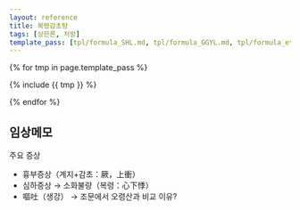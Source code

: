 ```yaml
---
layout: reference
title: 복령감초탕
tags: [상한론, 처방]
template_pass: [tpl/formula_SHL.md, tpl/formula_GGYL.md, tpl/formula_etc.md]
---
```



{% for tmp in page.template_pass %}

{% include {{ tmp }} %}

{% endfor %}

## 임상메모

주요 증상
* 흉부증상（계지+감초：厥，上衝）
* 심하증상 → 소화불량（복령：心下悸）
* 嘔吐（생강） → 조문에서 오령산과 비교 이유?

